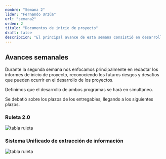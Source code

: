 ```yaml
---
nombre: "Semana 2"
lider: "Fernando Urzúa"
url: "semana2"
orden: 2
titulo: "Documentos de inicio de proyecto"
draft: false
descripcion: "El principal avance de esta semana consistió en desarrollar los 2 informes de inicio del proyecto, ruleta 2.0 y sistema de extracción de información"
---
```


## Avances semanales

Durante la segunda semana nos enfocamos principalmente en redactar los informes de inicio de proyecto, reconociendo los futuros riesgos y desafios que pueden ocurrir en el desarrollo de los proyectos.

Definimos que el desarrollo de ambos programas se hará en simultaneo.

Se debatió sobre los plazos de los entregables, llegando a los siguientes plazos.

### Ruleta 2.0
![tabla ruleta](/blog-gpt/tablaruleta.png)
### Sistema Unificado de extracción de información

![tabla ruleta](/blog-gpt/tablacrawl.png)